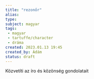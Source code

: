 ```yaml
---
title: "rezonőr"
alias: 
type: 
subject: magyar
tags:
 - magyar
 - tartuffe/character
 - dráma 
created: 2023.01.13 19:45
created_by: Ádám
status: draft 
---
```

Közvetíti az íro és közönség gondolatait